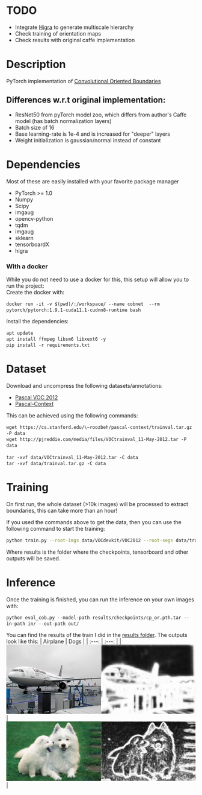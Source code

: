 # TODO
- Integrate [Higra](https://github.com/higra/Higra) to generate multiscale hierarchy
- Check training of orientation maps
- Check results with original caffe implementation

# Description
PyTorch implementation of [Convolutional Oriented Boundaries](https://github.com/kmaninis/COB)

## Differences w.r.t original implementation:
- ResNet50 from pyTorch model zoo, which differs from author's Caffe model (has batch normalization layers)
- Batch size of 16
- Base learning-rate is 1e-4 and is increased for "deeper" layers
- Weight initialization is gaussian/normal instead of constant

# Dependencies
Most of these are easily installed with your favorite package manager

- PyTorch >= 1.0
- Numpy
- Scipy
- imgaug
- opencv-python 
- tqdm
- imgaug
- sklearn
- tensorboardX
- higra

### With a docker
While you do not need to use a docker for this, this setup will allow you to run the project:\
Create the docker with:
```
docker run -it -v $(pwd)/:/workspace/ --name cobnet  --rm pytorch/pytorch:1.9.1-cuda11.1-cudnn8-runtime bash
```
Install the dependencies:
```
apt update
apt install ffmpeg libsm6 libxext6 -y
pip install -r requirements.txt
```

# Dataset
Download and uncompress the following datasets/annotations:
- [Pascal VOC 2012](https://pjreddie.com/projects/pascal-voc-dataset-mirror/) 
- [Pascal-Context](https://cs.stanford.edu/~roozbeh/pascal-context/) 

This can be achieved using the following commands:
```
wget https://cs.stanford.edu/\~roozbeh/pascal-context/trainval.tar.gz -P data
wget http://pjreddie.com/media/files/VOCtrainval_11-May-2012.tar -P data

tar -xvf data/VOCtrainval_11-May-2012.tar -C data
tar -xvf data/trainval.tar.gz -C data
```

# Training
On first run, the whole dataset (>10k images) will be processed to extract boundaries, this can take more than an hour!

If you used the commands above to get the data, then you can use the following command to start the training:
```sh
python train.py --root-imgs data/VOCdevkit/VOC2012 --root-segs data/trainval/ --run-path results --cuda
```
Where results is the folder where the checkpoints, tensorboard and other outputs will be saved.

# Inference
Once the training is finished, you can run the inference on your own images with:
```
python eval_cob.py --model-path results/checkpoints/cp_or.pth.tar --in-path in/ --out-path out/
```

You can find the results of the train I did in the [results folder](/results/). The outputs look like this:
| Airplane | Dogs |
|    :---:      |     :---:     |
| ![airplane](/results/2007_000033.jpg?raw=true "Airplane") | ![dog](/results/dog.jpg?raw "Dogs")|
